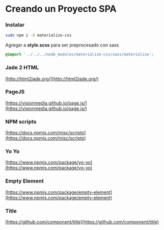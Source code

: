 # Creando un Proyecto SPA

### Instalar  
```bash
sudo npm i -D materialize-css
```

Agregar a **style.scss** para ser preprocesado con sass  
```css
@import '../../../node_modules/materialize-css/sass/materialize';
```  

### Jade 2 HTML
[http://html2jade.org/](http://html2jade.org/)

### PageJS
[https://visionmedia.github.io/page.js/](https://visionmedia.github.io/page.js/)

### NPM scripts
[https://docs.npmjs.com/misc/scripts](https://docs.npmjs.com/misc/scripts)

### Yo Yo
[https://www.npmjs.com/package/yo-yo](https://www.npmjs.com/package/yo-yo)

### Empty Element
[https://www.npmjs.com/package/empty-element](https://www.npmjs.com/package/empty-element)

### Title
[https://github.com/component/title](https://github.com/component/title)
